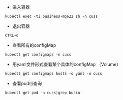 ###

* 进入容器
```
kubectl exec -ti business-mp622 sh -n cuss
```

* 退出容器

```
CTRL+d
```

* 查看所有的configMap
```
kubectl get configmaps -n cuss
```

* 用yaml文件形式查看某个具体的configMap （Volume）
```
kubectl get configmaps hosts -o yaml -n cuss
```

* 查看pod带查询
```
kubectl get pod -n cuss|grep busin
```
